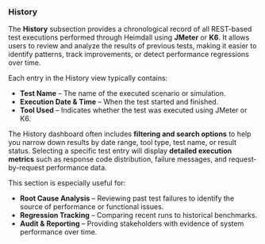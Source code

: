 ### History

The **History** subsection provides a chronological record of all REST-based test executions performed through
Heimdall using **JMeter** or **K6**. It allows users to review and analyze the results of previous tests, making
it easier to identify patterns, track improvements, or detect performance regressions over time.

Each entry in the History view typically contains:

* **Test Name** – The name of the executed scenario or simulation.
* **Execution Date & Time** – When the test started and finished.
* **Tool Used** – Indicates whether the test was executed using JMeter or K6.

The History dashboard often includes **filtering and search options** to help you narrow down results by date
range, tool type, test name, or result status. Selecting a specific test entry will display
**detailed execution metrics** such as response code distribution, failure messages, and request-by-request
performance data.

This section is especially useful for:

* **Root Cause Analysis** – Reviewing past test failures to identify the source of performance or functional issues.
* **Regression Tracking** – Comparing recent runs to historical benchmarks.
* **Audit & Reporting** – Providing stakeholders with evidence of system performance over time.
